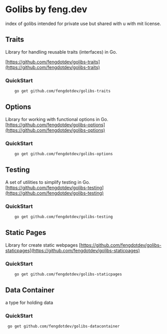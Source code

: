 # Golibs by feng.dev
 index of golibs intended for private use but shared with u with mit license.

## Traits 

Library for handling reusable traits (interfaces) in Go.

[https://github.com/fengdotdev/golibs-traits](https://github.com/fengdotdev/golibs-traits)

### QuickStart
```bash
    go get github.com/fengdotdev/golibs-traits
```

## Options

Library for working with functional options in Go.
[https://github.com/fengdotdev/golibs-options](https://github.com/fengdotdev/golibs-options)

### QuickStart
```bash
    go get github.com/fengdotdev/golibs-options
```

## Testing

A set of utilities to simplify testing in Go.
[https://github.com/fengdotdev/golibs-testing](https://github.com/fengdotdev/golibs-testing)

### QuickStart
```bash
    go get github.com/fengdotdev/golibs-testing
```

## Static Pages

Library for create static webpages
[https://github.com/fengdotdev/golibs-staticpages](https://github.com/fengdotdev/golibs-staticpages)

### QuickStart
```bash
    go get github.com/fengdotdev/golibs-staticpages
```


## Data Container

a type for holding data 

### QuickStart
```bash
 go get github.com/fengdotdev/golibs-datacontainer
```


